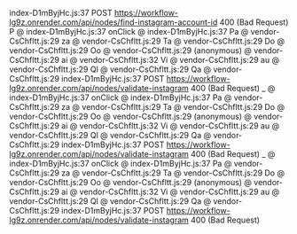 index-D1mByjHc.js:37  POST https://workflow-lg9z.onrender.com/api/nodes/find-instagram-account-id 400 (Bad Request)
P @ index-D1mByjHc.js:37
onClick @ index-D1mByjHc.js:37
Pa @ vendor-CsChfltt.js:29
za @ vendor-CsChfltt.js:29
Ta @ vendor-CsChfltt.js:29
Do @ vendor-CsChfltt.js:29
Oo @ vendor-CsChfltt.js:29
(anonymous) @ vendor-CsChfltt.js:29
ai @ vendor-CsChfltt.js:32
Vi @ vendor-CsChfltt.js:29
au @ vendor-CsChfltt.js:29
Ql @ vendor-CsChfltt.js:29
Qa @ vendor-CsChfltt.js:29
index-D1mByjHc.js:37  POST https://workflow-lg9z.onrender.com/api/nodes/validate-instagram 400 (Bad Request)
_ @ index-D1mByjHc.js:37
onClick @ index-D1mByjHc.js:37
Pa @ vendor-CsChfltt.js:29
za @ vendor-CsChfltt.js:29
Ta @ vendor-CsChfltt.js:29
Do @ vendor-CsChfltt.js:29
Oo @ vendor-CsChfltt.js:29
(anonymous) @ vendor-CsChfltt.js:29
ai @ vendor-CsChfltt.js:32
Vi @ vendor-CsChfltt.js:29
au @ vendor-CsChfltt.js:29
Ql @ vendor-CsChfltt.js:29
Qa @ vendor-CsChfltt.js:29
index-D1mByjHc.js:37  POST https://workflow-lg9z.onrender.com/api/nodes/validate-instagram 400 (Bad Request)
_ @ index-D1mByjHc.js:37
onClick @ index-D1mByjHc.js:37
Pa @ vendor-CsChfltt.js:29
za @ vendor-CsChfltt.js:29
Ta @ vendor-CsChfltt.js:29
Do @ vendor-CsChfltt.js:29
Oo @ vendor-CsChfltt.js:29
(anonymous) @ vendor-CsChfltt.js:29
ai @ vendor-CsChfltt.js:32
Vi @ vendor-CsChfltt.js:29
au @ vendor-CsChfltt.js:29
Ql @ vendor-CsChfltt.js:29
Qa @ vendor-CsChfltt.js:29
index-D1mByjHc.js:37  POST https://workflow-lg9z.onrender.com/api/nodes/validate-instagram 400 (Bad Request)